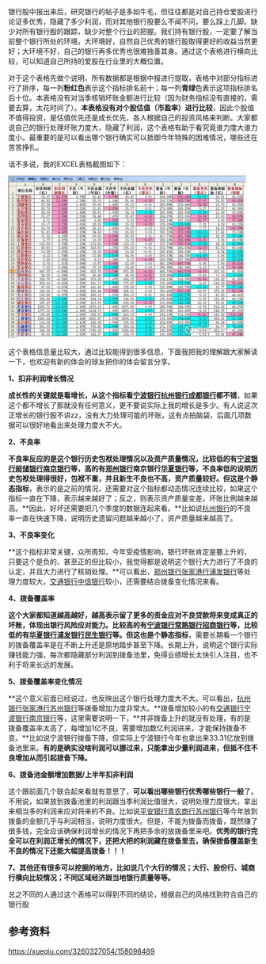 银行股中报出来后，研究银行的帖子是多如牛毛，但往往都是对自己持仓爱股进行论证多优秀，隐藏了多少利润，而对其他银行股要么不闻不问，要么踩上几脚。缺少对所有银行股的跟踪，缺少对整个行业的把握。我们持有银行股，一定要了解当前整个银行所处的环境，大环境好，自然自己优秀的银行股取得更好的收益当然更好；大环境不好，自己的银行再多优秀也很难独善其身。通过这个表格进行横向比较，可以知道自己所持的爱股在行业里的大概位置。

对于这个表格先做个说明，所有数据都是根据中报进行提取，表格中对部分指标进行了排序，每一列**粉红色**表示这个指标排名前十；每一列**青绿**色表示这项指标排名后十位。本表格没有对当季核销坏账金额进行比较（因为财务指标没有直接的，需要去算，太花时间了）。**本表格没有对个股估值（市盈率）进行比较**，因此个股值不值得投资，是估值优先还是成长优先，各人根据自己的投资风格来判断。大家都说自己的银行处理坏账力度大，隐藏了利润，这个表格有助于看究竟谁力度大谁力度小。最重要的是可以看出哪个银行确实可以抵御今年特殊的困难情况，哪些还在苦苦挣扎。

话不多说，我的EXCEL表格截图如下：

![img](images/17443cedf1a70533fee6b07c.jpeg!custom.jpg)



这个表格信息量比较大，通过比较能得到很多信息，下面我把我的理解跟大家解读一下，也欢迎有新的体会的球友把你的体会留言分享。

**1、扣非利润增长情况**

**成长性的关键就是看增长，从这个指标看[宁波银行](https://xueqiu.com/S/SZ002142?from=status_stock_match)[杭州银行](https://xueqiu.com/S/SH600926?from=status_stock_match)[成都银行](https://xueqiu.com/S/SH601838?from=status_stock_match)都不错**，如果这个都不增长了那就没有任何意义，更不要说实际上我的增长是多少。有人说这次正增长的银行股不讲zz，没有大力处理可能的坏账，这有点拍脑袋，后面几项数据可以很好地看出来处理力度大不大。

**2、不良率**

**不良率反应的是这个银行历史包袱处理情况以及资产质量情况，比较低的有[宁波银行](https://xueqiu.com/S/SZ002142?from=status_stock_match)[邮储银行](https://xueqiu.com/S/01658?from=status_stock_match)[南京银行](https://xueqiu.com/S/SH601009?from=status_stock_match)等，高的有[郑州银行](https://xueqiu.com/S/SZ002936?from=status_stock_match)南京银行[华夏银行](https://xueqiu.com/S/SH600015?from=status_stock_match)等，**不良率低的说明历史包袱处理得很好，包袱不重，并且新生不良也不高，资产质量较好。但这是个**静态指标**，表示的是之前的情况，还需要对这个指标都动态情况连续比较，如果这个指标一直在下降，表示越来越好了；反之，则表示资产质量变差，坏账比例越来越高。**因此，好坏还需要把几个季度的数据连起来看。**比如说[杭州银行](https://xueqiu.com/S/SH600926?from=status_stock_match)的不良率一直在快速下降，说明历史遗留问题越来越小了，资产质量越来越高了。

**3、不良率变化**

**这个指标非常关键，众所周知，今年受疫情影响，银行坏账肯定是要上升的，只要这个是负的、甚至正的但比较小，我觉得都是说明这个银行大力进行了不良的认定，并且大力进行了核销处理。**可以看出，[郑州银行](https://xueqiu.com/S/SZ002936?from=status_stock_match)[张家港行](https://xueqiu.com/S/SZ002839?from=status_stock_match)[浦发银行](https://xueqiu.com/S/SH600000?from=status_stock_match)等处理力度较大，[交通银行](https://xueqiu.com/S/SH601328?from=status_stock_match)[中信银行](https://xueqiu.com/S/SH601998?from=status_stock_match)较小，还需要结合拨备变化情况来看。

**4、拨备覆盖率**

**这个大家都知道越高越好，越高表示留了更多的资金应对不良贷款将来变成真正的坏账，体现出银行风险应对能力。**比较高的有[宁波银行](https://xueqiu.com/S/SZ002142?from=status_stock_match)[常熟银行](https://xueqiu.com/S/SH601128?from=status_stock_match)[招商银行](https://xueqiu.com/S/SH600036?from=status_stock_match)等，比较低的有[华夏银行](https://xueqiu.com/S/SH600015?from=status_stock_match)[浦发银行](https://xueqiu.com/S/SH600000?from=status_stock_match)[民生银行](https://xueqiu.com/S/SH600016?from=status_stock_match)等。但**这也是个静态指标**，需要长期看一个银行的拨备覆盖率是在不断上升还是原地踏步甚至下降。长期上升，说明这个银行实际赚钱能力强，每次都隐藏部分利润到拨备池里，免得业绩增长太快引人注目，也不利于将来长远的发展。

**5、拨备覆盖率变化情况**

**这个意义前面已经说过，也反映出这个银行处理力度大不大。可以看出，[杭州银行](https://xueqiu.com/S/SH600926?from=status_stock_match)[张家港行](https://xueqiu.com/S/SZ002839?from=status_stock_match)[苏州银行](https://xueqiu.com/S/SZ002966?from=status_stock_match)等拨备增加力度非常大。**拨备增加较小的有[交通银行](https://xueqiu.com/S/SH601328?from=status_stock_match)[宁波银行](https://xueqiu.com/S/SZ002142?from=status_stock_match)[南京银行](https://xueqiu.com/S/SH601009?from=status_stock_match)等，这里需要说明一下，**并非拨备上升的就没有处理，有的是拨备覆盖率太高了，每增加1亿不良，需要增加数亿利润进来，才能保持拨备不变。**比如说宁波银行拨备下降，但实际上宁波银行今年也拿出来33.31亿放到拨备池里来。**有的是确实没啥利润可以挪过来，只能拿出少量利润进来，但抵不住不良增加从而引起拨备下降。**

**6、拨备池金额增加数据/上半年扣非利润**

这个跟前面几个联合起来看就有意思了，**可以看出哪些银行优秀哪些银行一般**了。不用说，如果放到拨备池里的利润跟当季利润比值很大，说明处理力度很大，拿出来相当多的利润来应对将来的不良。比如说[平安银行](https://xueqiu.com/S/SZ000001?from=status_stock_match)[青农商行](https://xueqiu.com/S/SZ002958?from=status_stock_match)[苏州银行](https://xueqiu.com/S/SZ002966?from=status_stock_match)等今年放到拨备的金额几乎与利润相当，说明力度很大。但是，不能为拨备而拨备，既然赚了很多钱，完全应该确保利润增长的情况下再把多余的放拨备里来吧。**优秀的银行完全可以在利润正增长的情况下，还把大把的利润藏在拨备里去，确保拨备覆盖新生不良的情况下还能大幅提高拨备！！！**

**7、其他还有很多可以挖掘的地方，比如说几个大行的情况；大行、股份行、城商行横向比较情况；不同区域经济跟当地银行质量等等。**

总之不同的人通过这个表格可以得到不同的结论，根据自己的风格找到符合自己的银行股

## 参考资料

https://xueqiu.com/3260327054/158098489